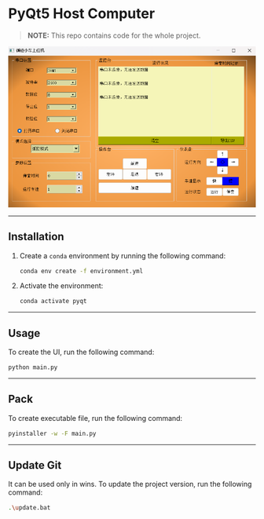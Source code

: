 # PyQt5 Host Computer

> **NOTE:** This repo contains code for the whole project.

![alt text](./asset/image.png)

---

## Installation

1. Create a `conda` environment by running the following command:
    ```bash
    conda env create -f environment.yml
    ```

2. Activate the environment:
    ```bash
    conda activate pyqt
    ```

---

## Usage

To create the UI, run the following command:
```bash
python main.py
```

---

## Pack
To create executable file, run the following command:
```bash
pyinstaller -w -F main.py
```
---

## Update Git
It can be used only in wins.
To update the project version, run the following command:
```bash
.\update.bat
```